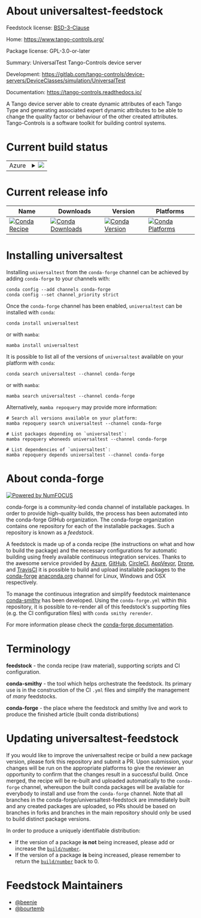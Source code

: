 About universaltest-feedstock
=============================

Feedstock license: [BSD-3-Clause](https://github.com/conda-forge/universaltest-feedstock/blob/main/LICENSE.txt)

Home: https://www.tango-controls.org/

Package license: GPL-3.0-or-later

Summary: UniversalTest Tango-Controls device server

Development: https://gitlab.com/tango-controls/device-servers/DeviceClasses/simulation/UniversalTest

Documentation: https://tango-controls.readthedocs.io/

A Tango device server able to create dynamic attributes of each Tango Type
and generating associated expert dynamic attributes to be able to change
the quality factor or behaviour of the other created attributes.
Tango-Controls is a software toolkit for building control systems.

Current build status
====================


<table>
    
  <tr>
    <td>Azure</td>
    <td>
      <details>
        <summary>
          <a href="https://dev.azure.com/conda-forge/feedstock-builds/_build/latest?definitionId=21548&branchName=main">
            <img src="https://dev.azure.com/conda-forge/feedstock-builds/_apis/build/status/universaltest-feedstock?branchName=main">
          </a>
        </summary>
        <table>
          <thead><tr><th>Variant</th><th>Status</th></tr></thead>
          <tbody><tr>
              <td>linux_64_cpptango10.0</td>
              <td>
                <a href="https://dev.azure.com/conda-forge/feedstock-builds/_build/latest?definitionId=21548&branchName=main">
                  <img src="https://dev.azure.com/conda-forge/feedstock-builds/_apis/build/status/universaltest-feedstock?branchName=main&jobName=linux&configuration=linux%20linux_64_cpptango10.0" alt="variant">
                </a>
              </td>
            </tr><tr>
              <td>linux_64_cpptango9.3</td>
              <td>
                <a href="https://dev.azure.com/conda-forge/feedstock-builds/_build/latest?definitionId=21548&branchName=main">
                  <img src="https://dev.azure.com/conda-forge/feedstock-builds/_apis/build/status/universaltest-feedstock?branchName=main&jobName=linux&configuration=linux%20linux_64_cpptango9.3" alt="variant">
                </a>
              </td>
            </tr><tr>
              <td>linux_64_cpptango9.4</td>
              <td>
                <a href="https://dev.azure.com/conda-forge/feedstock-builds/_build/latest?definitionId=21548&branchName=main">
                  <img src="https://dev.azure.com/conda-forge/feedstock-builds/_apis/build/status/universaltest-feedstock?branchName=main&jobName=linux&configuration=linux%20linux_64_cpptango9.4" alt="variant">
                </a>
              </td>
            </tr><tr>
              <td>linux_64_cpptango9.5</td>
              <td>
                <a href="https://dev.azure.com/conda-forge/feedstock-builds/_build/latest?definitionId=21548&branchName=main">
                  <img src="https://dev.azure.com/conda-forge/feedstock-builds/_apis/build/status/universaltest-feedstock?branchName=main&jobName=linux&configuration=linux%20linux_64_cpptango9.5" alt="variant">
                </a>
              </td>
            </tr><tr>
              <td>linux_aarch64_cpptango10.0</td>
              <td>
                <a href="https://dev.azure.com/conda-forge/feedstock-builds/_build/latest?definitionId=21548&branchName=main">
                  <img src="https://dev.azure.com/conda-forge/feedstock-builds/_apis/build/status/universaltest-feedstock?branchName=main&jobName=linux&configuration=linux%20linux_aarch64_cpptango10.0" alt="variant">
                </a>
              </td>
            </tr><tr>
              <td>linux_aarch64_cpptango9.3</td>
              <td>
                <a href="https://dev.azure.com/conda-forge/feedstock-builds/_build/latest?definitionId=21548&branchName=main">
                  <img src="https://dev.azure.com/conda-forge/feedstock-builds/_apis/build/status/universaltest-feedstock?branchName=main&jobName=linux&configuration=linux%20linux_aarch64_cpptango9.3" alt="variant">
                </a>
              </td>
            </tr><tr>
              <td>linux_aarch64_cpptango9.4</td>
              <td>
                <a href="https://dev.azure.com/conda-forge/feedstock-builds/_build/latest?definitionId=21548&branchName=main">
                  <img src="https://dev.azure.com/conda-forge/feedstock-builds/_apis/build/status/universaltest-feedstock?branchName=main&jobName=linux&configuration=linux%20linux_aarch64_cpptango9.4" alt="variant">
                </a>
              </td>
            </tr><tr>
              <td>linux_aarch64_cpptango9.5</td>
              <td>
                <a href="https://dev.azure.com/conda-forge/feedstock-builds/_build/latest?definitionId=21548&branchName=main">
                  <img src="https://dev.azure.com/conda-forge/feedstock-builds/_apis/build/status/universaltest-feedstock?branchName=main&jobName=linux&configuration=linux%20linux_aarch64_cpptango9.5" alt="variant">
                </a>
              </td>
            </tr><tr>
              <td>linux_ppc64le_cpptango10.0</td>
              <td>
                <a href="https://dev.azure.com/conda-forge/feedstock-builds/_build/latest?definitionId=21548&branchName=main">
                  <img src="https://dev.azure.com/conda-forge/feedstock-builds/_apis/build/status/universaltest-feedstock?branchName=main&jobName=linux&configuration=linux%20linux_ppc64le_cpptango10.0" alt="variant">
                </a>
              </td>
            </tr><tr>
              <td>linux_ppc64le_cpptango9.3</td>
              <td>
                <a href="https://dev.azure.com/conda-forge/feedstock-builds/_build/latest?definitionId=21548&branchName=main">
                  <img src="https://dev.azure.com/conda-forge/feedstock-builds/_apis/build/status/universaltest-feedstock?branchName=main&jobName=linux&configuration=linux%20linux_ppc64le_cpptango9.3" alt="variant">
                </a>
              </td>
            </tr><tr>
              <td>linux_ppc64le_cpptango9.4</td>
              <td>
                <a href="https://dev.azure.com/conda-forge/feedstock-builds/_build/latest?definitionId=21548&branchName=main">
                  <img src="https://dev.azure.com/conda-forge/feedstock-builds/_apis/build/status/universaltest-feedstock?branchName=main&jobName=linux&configuration=linux%20linux_ppc64le_cpptango9.4" alt="variant">
                </a>
              </td>
            </tr><tr>
              <td>linux_ppc64le_cpptango9.5</td>
              <td>
                <a href="https://dev.azure.com/conda-forge/feedstock-builds/_build/latest?definitionId=21548&branchName=main">
                  <img src="https://dev.azure.com/conda-forge/feedstock-builds/_apis/build/status/universaltest-feedstock?branchName=main&jobName=linux&configuration=linux%20linux_ppc64le_cpptango9.5" alt="variant">
                </a>
              </td>
            </tr><tr>
              <td>osx_64_cpptango10.0</td>
              <td>
                <a href="https://dev.azure.com/conda-forge/feedstock-builds/_build/latest?definitionId=21548&branchName=main">
                  <img src="https://dev.azure.com/conda-forge/feedstock-builds/_apis/build/status/universaltest-feedstock?branchName=main&jobName=osx&configuration=osx%20osx_64_cpptango10.0" alt="variant">
                </a>
              </td>
            </tr><tr>
              <td>osx_64_cpptango9.4</td>
              <td>
                <a href="https://dev.azure.com/conda-forge/feedstock-builds/_build/latest?definitionId=21548&branchName=main">
                  <img src="https://dev.azure.com/conda-forge/feedstock-builds/_apis/build/status/universaltest-feedstock?branchName=main&jobName=osx&configuration=osx%20osx_64_cpptango9.4" alt="variant">
                </a>
              </td>
            </tr><tr>
              <td>osx_64_cpptango9.5</td>
              <td>
                <a href="https://dev.azure.com/conda-forge/feedstock-builds/_build/latest?definitionId=21548&branchName=main">
                  <img src="https://dev.azure.com/conda-forge/feedstock-builds/_apis/build/status/universaltest-feedstock?branchName=main&jobName=osx&configuration=osx%20osx_64_cpptango9.5" alt="variant">
                </a>
              </td>
            </tr><tr>
              <td>osx_arm64_cpptango10.0</td>
              <td>
                <a href="https://dev.azure.com/conda-forge/feedstock-builds/_build/latest?definitionId=21548&branchName=main">
                  <img src="https://dev.azure.com/conda-forge/feedstock-builds/_apis/build/status/universaltest-feedstock?branchName=main&jobName=osx&configuration=osx%20osx_arm64_cpptango10.0" alt="variant">
                </a>
              </td>
            </tr><tr>
              <td>osx_arm64_cpptango9.4</td>
              <td>
                <a href="https://dev.azure.com/conda-forge/feedstock-builds/_build/latest?definitionId=21548&branchName=main">
                  <img src="https://dev.azure.com/conda-forge/feedstock-builds/_apis/build/status/universaltest-feedstock?branchName=main&jobName=osx&configuration=osx%20osx_arm64_cpptango9.4" alt="variant">
                </a>
              </td>
            </tr><tr>
              <td>osx_arm64_cpptango9.5</td>
              <td>
                <a href="https://dev.azure.com/conda-forge/feedstock-builds/_build/latest?definitionId=21548&branchName=main">
                  <img src="https://dev.azure.com/conda-forge/feedstock-builds/_apis/build/status/universaltest-feedstock?branchName=main&jobName=osx&configuration=osx%20osx_arm64_cpptango9.5" alt="variant">
                </a>
              </td>
            </tr><tr>
              <td>win_64_cpptango10.0</td>
              <td>
                <a href="https://dev.azure.com/conda-forge/feedstock-builds/_build/latest?definitionId=21548&branchName=main">
                  <img src="https://dev.azure.com/conda-forge/feedstock-builds/_apis/build/status/universaltest-feedstock?branchName=main&jobName=win&configuration=win%20win_64_cpptango10.0" alt="variant">
                </a>
              </td>
            </tr><tr>
              <td>win_64_cpptango9.4</td>
              <td>
                <a href="https://dev.azure.com/conda-forge/feedstock-builds/_build/latest?definitionId=21548&branchName=main">
                  <img src="https://dev.azure.com/conda-forge/feedstock-builds/_apis/build/status/universaltest-feedstock?branchName=main&jobName=win&configuration=win%20win_64_cpptango9.4" alt="variant">
                </a>
              </td>
            </tr><tr>
              <td>win_64_cpptango9.5</td>
              <td>
                <a href="https://dev.azure.com/conda-forge/feedstock-builds/_build/latest?definitionId=21548&branchName=main">
                  <img src="https://dev.azure.com/conda-forge/feedstock-builds/_apis/build/status/universaltest-feedstock?branchName=main&jobName=win&configuration=win%20win_64_cpptango9.5" alt="variant">
                </a>
              </td>
            </tr>
          </tbody>
        </table>
      </details>
    </td>
  </tr>
</table>

Current release info
====================

| Name | Downloads | Version | Platforms |
| --- | --- | --- | --- |
| [![Conda Recipe](https://img.shields.io/badge/recipe-universaltest-green.svg)](https://anaconda.org/conda-forge/universaltest) | [![Conda Downloads](https://img.shields.io/conda/dn/conda-forge/universaltest.svg)](https://anaconda.org/conda-forge/universaltest) | [![Conda Version](https://img.shields.io/conda/vn/conda-forge/universaltest.svg)](https://anaconda.org/conda-forge/universaltest) | [![Conda Platforms](https://img.shields.io/conda/pn/conda-forge/universaltest.svg)](https://anaconda.org/conda-forge/universaltest) |

Installing universaltest
========================

Installing `universaltest` from the `conda-forge` channel can be achieved by adding `conda-forge` to your channels with:

```
conda config --add channels conda-forge
conda config --set channel_priority strict
```

Once the `conda-forge` channel has been enabled, `universaltest` can be installed with `conda`:

```
conda install universaltest
```

or with `mamba`:

```
mamba install universaltest
```

It is possible to list all of the versions of `universaltest` available on your platform with `conda`:

```
conda search universaltest --channel conda-forge
```

or with `mamba`:

```
mamba search universaltest --channel conda-forge
```

Alternatively, `mamba repoquery` may provide more information:

```
# Search all versions available on your platform:
mamba repoquery search universaltest --channel conda-forge

# List packages depending on `universaltest`:
mamba repoquery whoneeds universaltest --channel conda-forge

# List dependencies of `universaltest`:
mamba repoquery depends universaltest --channel conda-forge
```


About conda-forge
=================

[![Powered by
NumFOCUS](https://img.shields.io/badge/powered%20by-NumFOCUS-orange.svg?style=flat&colorA=E1523D&colorB=007D8A)](https://numfocus.org)

conda-forge is a community-led conda channel of installable packages.
In order to provide high-quality builds, the process has been automated into the
conda-forge GitHub organization. The conda-forge organization contains one repository
for each of the installable packages. Such a repository is known as a *feedstock*.

A feedstock is made up of a conda recipe (the instructions on what and how to build
the package) and the necessary configurations for automatic building using freely
available continuous integration services. Thanks to the awesome service provided by
[Azure](https://azure.microsoft.com/en-us/services/devops/), [GitHub](https://github.com/),
[CircleCI](https://circleci.com/), [AppVeyor](https://www.appveyor.com/),
[Drone](https://cloud.drone.io/welcome), and [TravisCI](https://travis-ci.com/)
it is possible to build and upload installable packages to the
[conda-forge](https://anaconda.org/conda-forge) [anaconda.org](https://anaconda.org/)
channel for Linux, Windows and OSX respectively.

To manage the continuous integration and simplify feedstock maintenance
[conda-smithy](https://github.com/conda-forge/conda-smithy) has been developed.
Using the ``conda-forge.yml`` within this repository, it is possible to re-render all of
this feedstock's supporting files (e.g. the CI configuration files) with ``conda smithy rerender``.

For more information please check the [conda-forge documentation](https://conda-forge.org/docs/).

Terminology
===========

**feedstock** - the conda recipe (raw material), supporting scripts and CI configuration.

**conda-smithy** - the tool which helps orchestrate the feedstock.
                   Its primary use is in the construction of the CI ``.yml`` files
                   and simplify the management of *many* feedstocks.

**conda-forge** - the place where the feedstock and smithy live and work to
                  produce the finished article (built conda distributions)


Updating universaltest-feedstock
================================

If you would like to improve the universaltest recipe or build a new
package version, please fork this repository and submit a PR. Upon submission,
your changes will be run on the appropriate platforms to give the reviewer an
opportunity to confirm that the changes result in a successful build. Once
merged, the recipe will be re-built and uploaded automatically to the
`conda-forge` channel, whereupon the built conda packages will be available for
everybody to install and use from the `conda-forge` channel.
Note that all branches in the conda-forge/universaltest-feedstock are
immediately built and any created packages are uploaded, so PRs should be based
on branches in forks and branches in the main repository should only be used to
build distinct package versions.

In order to produce a uniquely identifiable distribution:
 * If the version of a package **is not** being increased, please add or increase
   the [``build/number``](https://docs.conda.io/projects/conda-build/en/latest/resources/define-metadata.html#build-number-and-string).
 * If the version of a package **is** being increased, please remember to return
   the [``build/number``](https://docs.conda.io/projects/conda-build/en/latest/resources/define-metadata.html#build-number-and-string)
   back to 0.

Feedstock Maintainers
=====================

* [@beenje](https://github.com/beenje/)
* [@bourtemb](https://github.com/bourtemb/)

